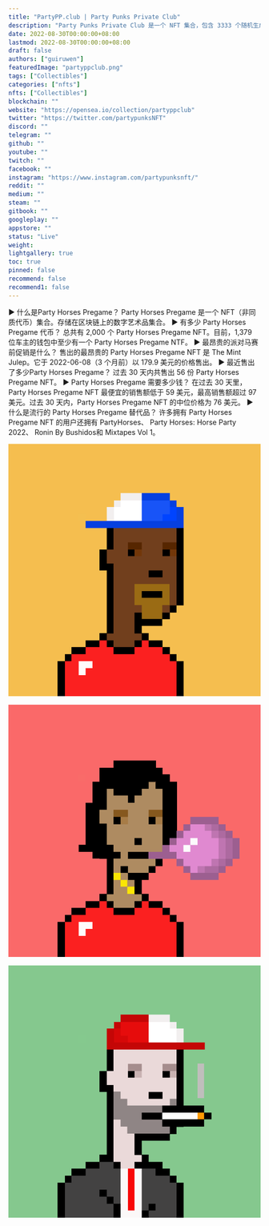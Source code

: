 ```yaml
---
title: "PartyPP.club | Party Punks Private Club"
description: "Party Punks Private Club 是一个 NFT 集合，包含 3333 个随机生成的带有 DAO、特邀嘉宾和 Staking 的朋克。"
date: 2022-08-30T00:00:00+08:00
lastmod: 2022-08-30T00:00:00+08:00
draft: false
authors: ["guiruwen"]
featuredImage: "partyppclub.png"
tags: ["Collectibles"]
categories: ["nfts"]
nfts: ["Collectibles"]
blockchain: ""
website: "https://opensea.io/collection/partyppclub"
twitter: "https://twitter.com/partypunksNFT"
discord: ""
telegram: ""
github: ""
youtube: ""
twitch: ""
facebook: ""
instagram: "https://www.instagram.com/partypunksnft/"
reddit: ""
medium: ""
steam: ""
gitbook: ""
googleplay: ""
appstore: ""
status: "Live"
weight: 
lightgallery: true
toc: true
pinned: false
recommend: false
recommend1: false
---
```

▶ 什么是Party Horses Pregame？
Party Horses Pregame 是一个 NFT（非同质代币）集合。存储在区块链上的数字艺术品集合。
▶ 有多少 Party Horses Pregame 代币？
总共有 2,000 个 Party Horses Pregame NFT。目前，1,379 位车主的钱包中至少有一个 Party Horses Pregame NTF。
▶ 最昂贵的派对马赛前促销是什么？
售出的最昂贵的 Party Horses Pregame NFT 是 The Mint Julep。它于 2022-06-08（3 个月前）以 179.9 美元的价格售出。
▶ 最近售出了多少Party Horses Pregame？
过去 30 天内共售出 56 份 Party Horses Pregame NFT。
▶ Party Horses Pregame 需要多少钱？
在过去 30 天里，Party Horses Pregame NFT 最便宜的销售额低于 59 美元，最高销售额超过 97 美元。过去 30 天内，Party Horses Pregame NFT 的中位价格为 76 美元。
▶ 什么是流行的 Party Horses Pregame 替代品？
许多拥有 Party Horses Pregame NFT 的用户还拥有 PartyHorses、 Party Horses: Horse Party 2022、 Ronin By Bushidos和 Mixtapes Vol 1。

![nft](01.png)



![nft](02.png)



![nft](03.png)



